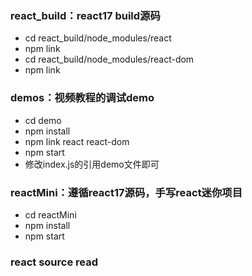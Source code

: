 ### react_build：react17 build源码

* cd react_build/node_modules/react
* npm link
* cd react_build/node_modules/react-dom
* npm link

### demos：视频教程的调试demo

* cd demo
* npm install
* npm link react react-dom
* npm start
* 修改index.js的引用demo文件即可

### reactMini：遵循react17源码，手写react迷你项目

* cd reactMini
* npm install
* npm start

### react source read
